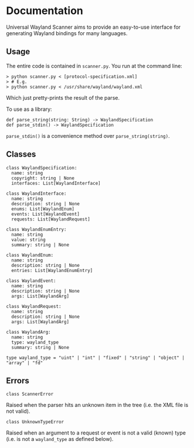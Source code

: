 # Documentation

Universal Wayland Scanner aims to provide an easy-to-use interface for generating Wayland bindings for many languages.

## Usage

The entire code is contained in `scanner.py`. You run at the command line:

```
> python scanner.py < [protocol-specification.xml]
> # E.g.
> python scanner.py < /usr/share/wayland/wayland.xml
```

Which just pretty-prints the result of the parse.

To use as a library:

```
def parse_string(string: String) -> WaylandSpecification
def parse_stdin() -> WaylandSpecification
```

`parse_stdin()` is a convenience method over `parse_string(string)`.


## Classes

```
class WaylandSpecification:
  name: string
  copyright: string | None
  interfaces: List[WaylandInterface]
```

```
class WaylandInterface:
  name: string
  description: string | None
  enums: List[WaylandEnum]
  events: List[WaylandEvent]
  requests: List[WaylandRequest]
```

```
class WaylandEnumEntry:
  name: string
  value: string
  summary: string | None

class WaylandEnum:
  name: string
  description: string | None
  entries: List[WaylandEnumEntry]
```

```
class WaylandEvent:
  name: string
  description: string | None
  args: List[WaylandArg]
```

```
class WaylandRequest:
  name: string
  description: string | None
  args: List[WaylandArg]
```
```
class WaylandArg:
  name: string
  type: wayland_type
  summary: string | None

type wayland_type = "uint" | "int" | "fixed" | "string" | "object" | "array" | "fd"
```

## Errors

```
class ScannerError
```

Raised when the parser hits an unknown item in the tree (i.e. the XML file is not valid).

```
class UnknownTypeError
```

Raised when an argument to a request or event is not a valid (known) type (i.e. is not a `wayland_type` as defined below).

